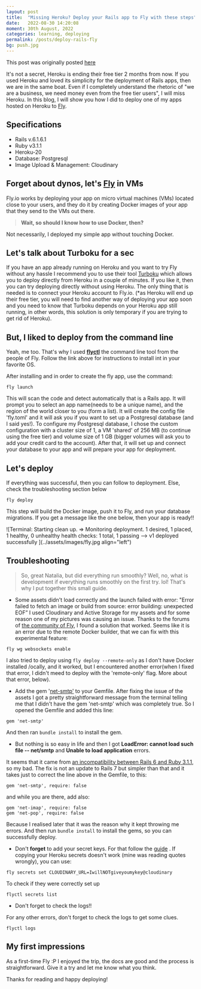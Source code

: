 ```yaml
---
layout: post
title:  "Missing Heroku? Deploy your Rails app to Fly with these steps"
date:   2022-08-30 14:20:08
moment: 30th August, 2022
categories: learning, deploying
permalink: /posts/deploy-rails-fly
bg: push.jpg
---
```


This post was originally posted [here](https://vnatalia.hashnode.dev/missing-heroku-deploy-your-rails-app-to-fly-with-these-steps)

It's not a secret, Heroku is ending their free tier 2 months from now. If you used Heroku and loved its simplicity for the deployment of Rails apps, then we are in the same boat.
Even if I completely understand the rhetoric of "we are a business, we need money even from the free tier users", I will miss Heroku. In this blog, I will show you how I did to deploy one of my apps hosted on Heroku to [Fly](https://fly.io/).

## **Specifications**
- Rails v.6.1.6.1
- Ruby v3.1.1
- Heroku-20
- Database: Postgresql
- Image Upload & Management: Cloudinary

## **Forget about dynos, let's [Fly](https://fly.io/) in VMs**
Fly.io works by deploying your app on micro virtual machines (VMs) located close to your users, and they do it by creating Docker images of your app that they send to the VMs out there.
> **Wait, so should I know how to use Docker, then?**

Not necessarily, I deployed my simple app without touching Docker.

## **Let's talk about Turboku for a sec**
If you have an app already running on Heroku and you want to try Fly without any hassle I recommend you to use their tool [Turboku](https://fly.io/launch/heroku) which allows you to deploy directly from Heroku in a couple of minutes. If you like it, then you can try deploying directly without using Heroku. The only thing that is needed is to connect your Heroku account to Fly.io. (*as Heroku will end up their free tier, you will need to find another way of deploying your app soon and you need to know that Turboku depends on your Heroku app still running, in other words, this solution is only temporary if you are trying to get rid of Heroku).

## **But, I liked to deploy from the command line**
Yeah, me too. That's why I used [**flyctl**](https://fly.io/docs/flyctl/installing/) the command line tool from the people of Fly. Follow the link above for instructions to install int in your favorite OS.

After installing and in order to create the fly app, use the command:
```
fly launch
```
This will scan the code and detect automatically that is a Rails app.
It will prompt you to select an app name(needs to be a unique name), and the region of the world closer to you (form a list). It will create the config file 'fly.toml' and it will ask you if you want to set up a Postgresql database (and I said yes!). To configure my Postgresql database, I chose the custom configuration with a cluster size of 1, a VM 'shared' of 256 MB (to continue using the free tier) and volume size of 1 GB (bigger volumes will ask you to add your credit card to the account).
After that, it will set up and connect your database to your app and will prepare your app for deployment.

## **Let's deploy**
If everything was successful, then you can follow to deployment.
Else, check the troubleshooting section below
```
fly deploy
```
This step will build the Docker image, push it to Fly, and run your database migrations. If you get a message like the one below, then your app is ready!!

![Terminal: Starting clean up. => Monitoring deployment.  1 desired, 1 placed, 1 healthy, 0 unhealthy health checks: 1 total, 1 passing --> v1 deployed successfully ](../assets/images/fly.jpg align="left")

## **Troubleshooting**
> So, great Natalia, but did everything run smoothly?
> Well, no, what is development if everything runs smoothly on the first try. lol!
That's why I put together this small guide.


- Some assets didn't load correctly and the launch failed with error: "Error failed to fetch an image or build from source: error building: unexpected EOF”
I used Cloudinary and Active Storage for my assets and for some reason one of my pictures was causing an issue. Thanks to the forums of [the community of Fly](https://community.fly.io/), I found a solution that worked.
Seems like it is an error due to the remote Docker builder, that we can fix with this experimental feature:

```
fly wg websockets enable
```

I also tried to deploy using ```fly deploy --remote-only``` as I don't have Docker installed /ocally, and it worked, but I encountered another error(when I fixed that error, I didn't meed to deploy with the 'remote-only' flag. More about that error, below).

- Add the gem '[net-smtp'](https://github.com/ruby/net-smtp) to your Gemfile.
After fixing the issue of the assets I got a pretty straightforward message from the terminal telling me that I didn't have the gem 'net-smtp' which was completely true. So I opened the Gemfile and added this line:
```
gem 'net-smtp'
```
And then ran ```bundle install``` to install the gem.

- But nothing is so easy in life and then I got **LoadError: cannot load such file -- net/smtp** and **Unable to load application** errors.

It seems that it came from [an incompatibility between Rails 6 and Ruby 3.1.1](https://stackoverflow.com/questions/70500220/rails-7-ruby-3-1-loaderror-cannot-load-such-file-net-smtp), so my bad. The fix is not an update to Rails 7 but simpler than that and it takes just to correct the line above in the Gemfile, to this:
```
gem 'net-smtp', require: false
```
and while you are there, add also:

```
gem 'net-imap', require: false
gem 'net-pop', require: false
```

Because I realised later that it was the reason why it kept throwing me errors. And then run  ```bundle install``` to install the gems, so you can successfully deploy.


- Don't **forget** to add your secret keys.
For that follow the [guide](https://fly.io/docs/rails/getting-started/migrate-from-heroku/) . If copying your Heroku secrets doesn't work (mine was reading quotes wrongly), you can use:

```
fly secrets set CLOUDINARY_URL=IwillNOTgiveyoumykey@cloudinary
```
To check if they were correctly set up
```
flyctl secrets list
```


- Don't forget to check the logs!!

For any other errors, don't forget to check the logs to get some clues.
```
flyctl logs
```

## **My first impressions**
As a first-time Fly :P I enjoyed the trip, the docs are good and the process is straightforward.
Give it a try and let me know what you think.

Thanks for reading and happy deploying!
